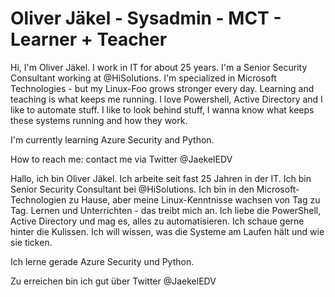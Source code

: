 # Oliver Jäkel - Sysadmin - MCT - Learner + Teacher

Hi,
I'm Oliver Jäkel. I work in IT for about 25 years.
I'm a Senior Security Consultant working at @HiSolutions.
I'm specialized in Microsoft Technologies - but my Linux-Foo grows stronger every day.
Learning and teaching is what keeps me running.
I love Powershell, Active Directory and I like to automate stuff.
I like to look behind stuff, I wanna know what keeps these systems running and how they work.

I'm currently learning Azure Security and Python.

How to reach me: contact me via Twitter @JaekelEDV

Hallo,
ich bin Oliver Jäkel. Ich arbeite seit fast 25 Jahren in der IT.
Ich bin Senior Security Consultant bei @HiSolutions.
Ich bin in den Microsoft-Technologien zu Hause, aber meine Linux-Kenntnisse wachsen von Tag zu Tag.
Lernen und Unterrichten - das treibt mich an.
Ich liebe die PowerShell, Active Directory und mag es, alles zu automatisieren.
Ich schaue gerne hinter die Kulissen. Ich will wissen, was die Systeme am Laufen hält und wie sie ticken.

Ich lerne gerade Azure Security und Python.

Zu erreichen bin ich gut über Twitter @JaekelEDV

<!--
**JaekelEDV/jaekeledv** is a ✨ _special_ ✨ repository because its `README.md` (this file) appears on your GitHub profile.
-->
